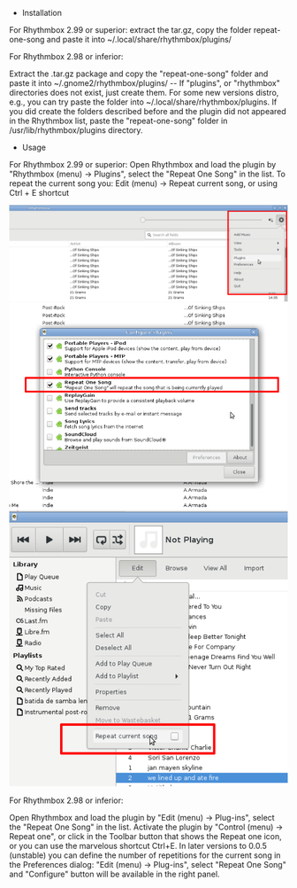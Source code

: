 * Installation

For Rhythmbox 2.99 or superior: extract the tar.gz, copy the folder repeat-one-song and paste it into ~/.local/share/rhythmbox/plugins/

For Rhythmbox 2.98 or inferior:

Extract the .tar.gz package and copy the "repeat-one-song" folder and paste it into ~/.gnome2/rhythmbox/plugins/ -- If "plugins", or "rhythmbox" directories does not exist, just create them. For some new versions distro, e.g., you can try paste the folder into ~/.local/share/rhythmbox/plugins. If you did create the folders described before and the plugin did not appeared in the Rhythmbox list, paste the "repeat-one-song" folder in /usr/lib/rhythmbox/plugins directory.

* Usage

For Rhythmbox 2.99 or superior:
Open Rhythmbox and load the plugin by "Rhythmbox (menu) -> Plugins", select the "Repeat One Song" in the list.
To repeat the current song you: Edit (menu) -> Repeat current song, or using Ctrl + E shortcut

![Plugins](https://raw.githubusercontent.com/edumucelli/repeat-one-song/master/activate_1.png)
![Check it](https://raw.githubusercontent.com/edumucelli/repeat-one-song/master/activate_2.png)
![Check it](https://raw.githubusercontent.com/edumucelli/repeat-one-song/master/repeat.png)

For Rhythmbox 2.98 or inferior:

Open Rhythmbox and load the plugin by "Edit (menu) -> Plug-ins", select the "Repeat One Song" in the list. Activate the plugin by "Control (menu) -> Repeat one", or click in the Toolbar button that shows the Repeat one icon, or you can use the marvelous shortcut Ctrl+E. In later versions to 0.0.5 (unstable) you can define the number of repetitions for the current song in the Preferences dialog: "Edit (menu) -> Plug-ins", select "Repeat One Song" and "Configure" button will be available in the right panel.